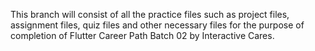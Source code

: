 This branch will consist of all the practice files such as project files, assignment files, quiz files and other necessary files for the purpose of completion of Flutter Career Path Batch 02 by Interactive Cares.